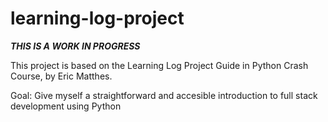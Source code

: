 # learning-log-project

***THIS IS A WORK IN PROGRESS***

This project is based on the Learning Log Project Guide in Python Crash Course, by Eric Matthes.

Goal: Give myself a straightforward and accesible introduction to full stack development using Python


